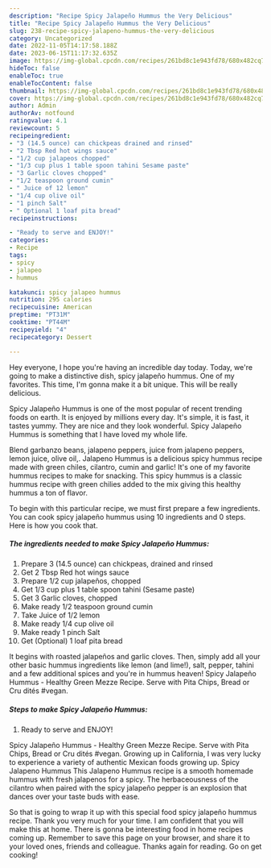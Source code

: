 ```yaml
---
description: "Recipe Spicy Jalapeño Hummus the Very Delicious"
title: "Recipe Spicy Jalapeño Hummus the Very Delicious"
slug: 238-recipe-spicy-jalapeno-hummus-the-very-delicious
category: Uncategorized
date: 2022-11-05T14:17:58.188Z
date: 2023-06-15T11:17:32.635Z
image: https://img-global.cpcdn.com/recipes/261bd8c1e943fd78/680x482cq70/spicy-jalapeno-hummus-recipe-main-photo.jpg
hideToc: false
enableToc: true
enableTocContent: false
thumbnail: https://img-global.cpcdn.com/recipes/261bd8c1e943fd78/680x482cq70/spicy-jalapeno-hummus-recipe-main-photo.jpg
cover: https://img-global.cpcdn.com/recipes/261bd8c1e943fd78/680x482cq70/spicy-jalapeno-hummus-recipe-main-photo.jpg
author: Admin
authorAv: notfound
ratingvalue: 4.1
reviewcount: 5
recipeingredient:
- "3 (14.5 ounce) can chickpeas drained and rinsed"
- "2 Tbsp Red hot wings sauce"
- "1/2 cup jalapeos chopped"
- "1/3 cup plus 1 table spoon tahini Sesame paste"
- "3 Garlic cloves chopped"
- "1/2 teaspoon ground cumin"
- " Juice of 12 lemon"
- "1/4 cup olive oil"
- "1 pinch Salt"
- " Optional 1 loaf pita bread"
recipeinstructions:

- "Ready to serve and ENJOY!"
categories:
- Recipe
tags:
- spicy
- jalapeo
- hummus

katakunci: spicy jalapeo hummus 
nutrition: 295 calories
recipecuisine: American
preptime: "PT31M"
cooktime: "PT44M"
recipeyield: "4"
recipecategory: Dessert

---
```



Hey everyone, I hope you're having an incredible day today. Today, we're going to make a distinctive dish, spicy jalapeño hummus. One of my favorites. This time, I'm gonna make it a bit unique. This will be really delicious.

Spicy Jalapeño Hummus is one of the most popular of recent trending foods on earth. It is enjoyed by millions every day. It's simple, it is fast, it tastes yummy. They are nice and they look wonderful. Spicy Jalapeño Hummus is something that I have loved my whole life.

Blend garbanzo beans, jalapeno peppers, juice from jalapeno peppers, lemon juice, olive oil,. Jalapeno Hummus is a delicious spicy hummus recipe made with green chiles, cilantro, cumin and garlic! It&#39;s one of my favorite hummus recipes to make for snacking. This spicy hummus is a classic hummus recipe with green chilies added to the mix giving this healthy hummus a ton of flavor.


To begin with this particular recipe, we must first prepare a few ingredients. You can cook spicy jalapeño hummus using 10 ingredients and 0 steps. Here is how you cook that.

<!--inarticleads1-->

##### The ingredients needed to make Spicy Jalapeño Hummus:

1. Prepare 3 (14.5 ounce) can chickpeas, drained and rinsed
1. Get 2 Tbsp Red hot wings sauce
1. Prepare 1/2 cup jalapeños, chopped
1. Get 1/3 cup plus 1 table spoon tahini (Sesame paste)
1. Get 3 Garlic cloves, chopped
1. Make ready 1/2 teaspoon ground cumin
1. Take  Juice of 1/2 lemon
1. Make ready 1/4 cup olive oil
1. Make ready 1 pinch Salt
1. Get  (Optional) 1 loaf pita bread


It begins with roasted jalapeños and garlic cloves. Then, simply add all your other basic hummus ingredients like lemon (and lime!), salt, pepper, tahini and a few additional spices and you&#39;re in hummus heaven! Spicy Jalapeño Hummus - Healthy Green Mezze Recipe. Serve with Pita Chips, Bread or Cru dités #vegan. 

<!--inarticleads2-->

##### Steps to make Spicy Jalapeño Hummus:


1. Ready to serve and ENJOY!

Spicy Jalapeño Hummus - Healthy Green Mezze Recipe. Serve with Pita Chips, Bread or Cru dités #vegan. Growing up in California, I was very lucky to experience a variety of authentic Mexican foods growing up. Spicy Jalapeno Hummus This Jalapeno Hummus recipe is a smooth homemade hummus with fresh jalapenos for a spicy. The herbaceousness of the cilantro when paired with the spicy jalapeño pepper is an explosion that dances over your taste buds with ease. 

So that is going to wrap it up with this special food spicy jalapeño hummus recipe. Thank you very much for your time. I am confident that you will make this at home. There is gonna be interesting food in home recipes coming up. Remember to save this page on your browser, and share it to your loved ones, friends and colleague. Thanks again for reading. Go on get cooking!

